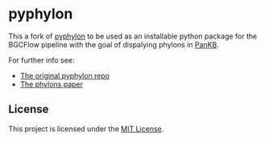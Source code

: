 # pyphylon

This a fork of [pyphylon](https://github.com/SBRG/pyphylon) to be used as an installable python package for the BGCFlow pipeline with the goal of dispalying phylons in [PanKB](https://github.com/biosustain/pankb).

For further info see:
* [The original pyphylon repo](https://github.com/SBRG/pyphylon)
* [The phylons paper](https://doi.org/10.1128/msphere.00532-24)

## License

This project is licensed under the [MIT License](LICENSE).

